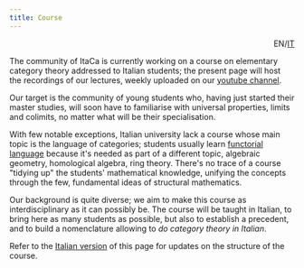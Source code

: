 ```yaml
---
title: Course
---
```


<div style="text-align: right">EN/<a href="course.html">IT</a></div>

The community of ItaCa is currently working on a course on elementary category theory addressed to Italian students; the present page will host the recordings of our lectures, weekly uploaded on our [youtube channel](https://www.youtube.com/channel/UCKdVVjPg_dHhbIiuzLh4Llg).

Our target is the community of young students who, having just started their master studies, will soon have to familiarise with universal properties, limits and colimits, no matter what will be their specialisation.

With few notable exceptions, Italian university lack a course whose main topic is the language of categories; students usually learn [functorial language](https://ncatlab.org/nlab/files/GrothendieckIntroductionLangageFonctoriel1965.pdf) because it's needed as part of a different topic, algebraic geometry, homological algebra, ring theory. There's no trace of a course "tidying up" the students' mathematical knowledge, unifying the concepts through the few, fundamental ideas of structural mathematics.

Our background is quite diverse; we aim to make this course as interdisciplinary as it can possibly be. The course will be taught in Italian, to bring here as many students as possible, but also to establish a precedent, and to build a nomenclature allowing to _do category theory in Italian_.

Refer to the [Italian version](/course.md) of this page for updates on the structure of the course.